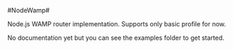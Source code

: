 #NodeWamp#

Node.js WAMP router implementation. Supports only basic profile for now.

No documentation yet but you can see the examples folder to get started.

